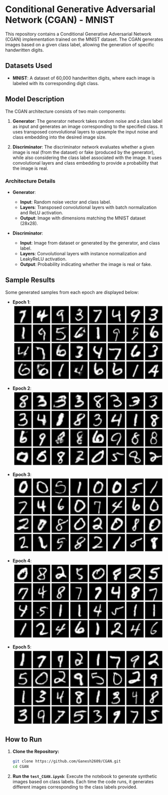 # Conditional Generative Adversarial Network (CGAN) - MNIST

This repository contains a Conditional Generative Adversarial Network (CGAN) implementation trained on the MNIST dataset. The CGAN generates images based on a given class label, allowing the generation of specific handwritten digits.

## Datasets Used
- **MNIST**: A dataset of 60,000 handwritten digits, where each image is labeled with its corresponding digit class.

## Model Description

The CGAN architecture consists of two main components:

1. **Generator**: The generator network takes random noise and a class label as input and generates an image corresponding to the specified class. It uses transposed convolutional layers to upsample the input noise and class embedding into the desired image size.

2. **Discriminator**: The discriminator network evaluates whether a given image is real (from the dataset) or fake (produced by the generator), while also considering the class label associated with the image. It uses convolutional layers and class embedding to provide a probability that the image is real.

### Architecture Details
- **Generator**:
  - **Input**: Random noise vector and class label.
  - **Layers**: Transposed convolutional layers with batch normalization and ReLU activation.
  - **Output**: Image with dimensions matching the MNIST dataset (28x28).

- **Discriminator**:
  - **Input**: Image from dataset or generated by the generator, and class label.
  - **Layers**: Convolutional layers with instance normalization and LeakyReLU activation.
  - **Output**: Probability indicating whether the image is real or fake.

## Sample Results
Some generated samples from each epoch are displayed below:

- **Epoch 1**:  
  ![Epoch 1](Results/Epoch_1.png)

- **Epoch 2**:  
  ![Epoch 2](Results/Epoch_2.png)

- **Epoch 3**:  
  ![Epoch 3](Results/Epoch_3.png)

- **Epoch 4**:  
  ![Epoch 4](Results/Epoch_4.png)

- **Epoch 5**:  
  ![Epoch 5](Results/Epoch_5.png)

## How to Run

1. **Clone the Repository:**
   ```bash
   git clone https://github.com/Ganesh2609/CGAN.git
   cd CGAN

2. **Run the `test_CGAN.ipynb`**: Execute the notebook to generate synthetic images based on class labels. Each time the code runs, it generates different images corresponding to the class labels provided.
